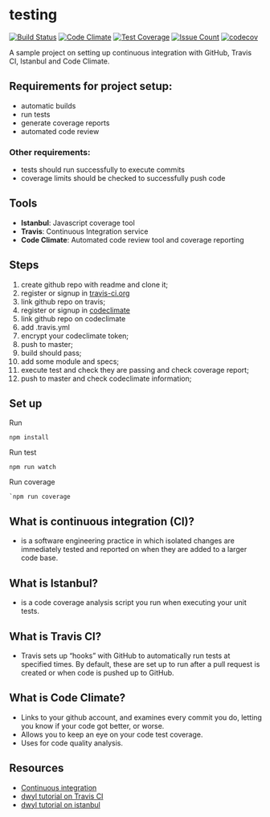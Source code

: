 # testing

[![Build Status](https://travis-ci.org/skibinska/testing.svg?branch=master)](https://travis-ci.org/skibinska/testing)
[![Code Climate](https://codeclimate.com/github/skibinska/testing/badges/gpa.svg)](https://codeclimate.com/github/skibinska/testing)
[![Test Coverage](https://codeclimate.com/github/skibinska/testing/badges/coverage.svg)](https://codeclimate.com/github/skibinska/testing/coverage)
[![Issue Count](https://codeclimate.com/github/skibinska/testing/badges/issue_count.svg)](https://codeclimate.com/github/skibinska/testing)
[![codecov](https://codecov.io/gh/skibinska/testing/branch/master/graph/badge.svg)](https://codecov.io/gh/skibinska/testing)


A sample project on setting up continuous integration with GitHub, Travis CI, Istanbul and Code Climate.

## Requirements for project setup:

* automatic builds
* run tests
* generate coverage reports
* automated code review

### Other requirements:

* tests should run successfully to execute commits
* coverage limits should be checked to successfully push code

## Tools

* **Istanbul**: Javascript coverage tool
* **Travis**: Continuous Integration service
* **Code Climate**: Automated code review tool and coverage reporting

## Steps
1. create github repo with readme and clone it;
2. register or signup in [travis-ci.org](https://travis-ci.org/)
3. link github repo on travis;
4. register or signup in [codeclimate](https://codeclimate.com)
5. link github repo on codeclimate
6. add .travis.yml
7. encrypt your codeclimate token;
8. push to master;
9. build should pass;
10. add some module and specs;
11. execute test and check they are passing and check coverage report;
12. push to master and check codeclimate information;

## Set up
Run
```
npm install
```
Run test
```
npm run watch
```
Run coverage
```
`npm run coverage
```

## What is continuous integration (CI)?

* is a software engineering practice in which isolated changes are immediately tested and reported on when they are added to a larger code base.


## What is Istanbul?

* is a code coverage analysis script you run when executing your unit tests.

## What is Travis CI?

* Travis sets up “hooks” with GitHub to automatically run tests at specified times.
  By default, these are set up to run after a pull request is created or when code is pushed up to GitHub.


## What is Code Climate?

* Links to your github account, and examines every commit you do, letting you know if your code got better, or worse.
* Allows you to keep an eye on your code test coverage.
* Uses for code quality analysis.

## Resources
* [Continuous integration](https://www.thoughtworks.com/continuous-integration)
* [dwyl tutorial on Travis CI](https://github.com/dwyl/learn-travis)
* [dwyl tutorial on istanbul](https://github.com/dwyl/learn-istanbul)
